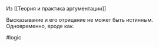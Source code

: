 Из [[Теория и практика аргументации]]

Высказывание и его отрицание не может быть истинным. Одновременно, вроде как.

#logic
